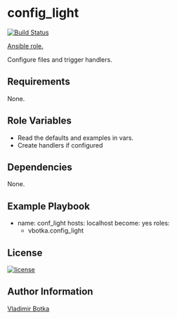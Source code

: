# config_light

[![Build Status](https://travis-ci.org/vbotka/ansible-config-light.svg?branch=master)](https://travis-ci.org/vbotka/ansible-config-light)

[Ansible role.](https://galaxy.ansible.com/vbotka/config_light/)

Configure files and trigger handlers.


## Requirements

None.


## Role Variables

* Read the defaults and examples in vars.
* Create handlers if configured


## Dependencies

None.


## Example Playbook

- name: conf_light
  hosts: localhost
  become: yes
  roles:
    - vbotka.config_light


## License

[![license](https://img.shields.io/badge/license-BSD-red.svg)](https://www.freebsd.org/doc/en/articles/bsdl-gpl/article.html)


## Author Information

[Vladimir Botka](https://botka.link)
